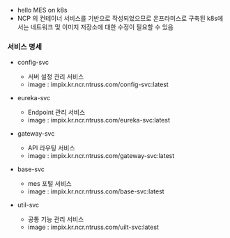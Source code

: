 * hello MES on k8s
* NCP 의 컨테이너 서비스를 기반으로 작성되었으므로 온프라미스로 구축된 k8s에서는 네트워크 및 이미지 저장소에 대한 수정이 필요할 수 있음

### 서비스 명세
- config-svc 
  - 서버 설정 관리 서비스
  - image : impix.kr.ncr.ntruss.com/config-svc:latest

- eureka-svc
  - Endpoint 관리 서비스
  - image : impix.kr.ncr.ntruss.com/eureka-svc:latest

- gateway-svc
  - API 라우팅 서비스
  - image : impix.kr.ncr.ntruss.com/gateway-svc:latest

- base-svc
  - mes 포털 서비스
  - image : impix.kr.ncr.ntruss.com/base-svc:latest

- util-svc
  - 공통 기능 관리 서비스
  - image : impix.kr.ncr.ntruss.com/uilt-svc:latest
